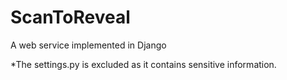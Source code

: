 # ScanToReveal
A web service implemented in Django

*The settings.py is excluded as it contains sensitive information.
